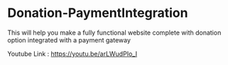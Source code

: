 # Donation-PaymentIntegration

This will help you make a fully functional website complete with donation option integrated with a payment gateway

Youtube Link : https://youtu.be/arLWudPIo_I
